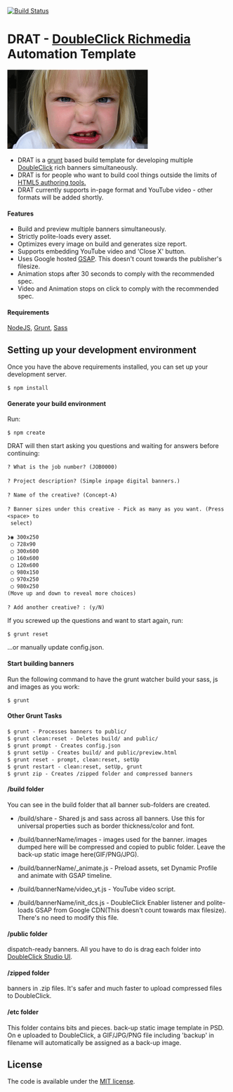[![Build Status](https://travis-ci.org/bastole/dc-richmedia-automation-template.svg?branch=master)](https://travis-ci.org/bastole/dc-richmedia-automation-template)

DRAT - [DoubleClick Richmedia](https://www.google.com/doubleclick/studio/) Automation Template
=======================

![DRAT](etc/drat.png)


* DRAT is a [grunt](http://gruntjs.com/) based build template for developing multiple [DoubleClick](https://www.google.com/doubleclick/studio/) rich banners simultaneously.
* DRAT is for people who want to build cool things outside the limits of [HTML5 authoring tools.](http://www.google.com/webdesigner/)
* DRAT currently supports in-page format and YouTube video - other formats will be added shortly.

#### Features

* Build and preview multiple banners simultaneously.
* Strictly polite-loads every asset.
* Optimizes every image on build and generates size report.
* Supports embedding YouTube video and 'Close X' button.
* Uses Google hosted [GSAP](http://greensock.com/gsap). This doesn't count towards the publisher's filesize.
* Animation stops after 30 seconds to comply with the recommended spec.
* Video and Animation stops on click to comply with the recommended spec.

#### Requirements

[NodeJS](https://nodejs.org/), [Grunt](http://gruntjs.com/), [Sass](http://sass-lang.com/install)

Setting up your development environment
---------------------------------------


Once you have the above requirements installed, you can set up your development server.

```
$ npm install

```


#### Generate your build environment

Run:

```
$ npm create

```

DRAT will then start asking you questions and waiting for answers before continuing:

```
? What is the job number? (JOB0000)

? Project description? (Simple inpage digital banners.)

? Name of the creative? (Concept-A)

? Banner sizes under this creative - Pick as many as you want. (Press <space> to
 select)

❯◉ 300x250
 ◯ 728x90
 ◯ 300x600
 ◯ 160x600
 ◯ 120x600
 ◯ 980x150
 ◯ 970x250
 ◯ 980x250
(Move up and down to reveal more choices)

? Add another creative? : (y/N)

```

If you screwed up the questions and want to start again, run:
```
$ grunt reset
```
...or manually update config.json.

#### Start building banners

Run the following command to have the grunt watcher build your sass, js and images as you work:

```
$ grunt
```

#### Other Grunt Tasks

```
$ grunt - Processes banners to public/
$ grunt clean:reset - Deletes build/ and public/
$ grunt prompt - Creates config.json
$ grunt setUp - Creates build/ and public/preview.html
$ grunt reset - prompt, clean:reset, setUp
$ grunt restart - clean:reset, setUp, grunt
$ grunt zip - Creates /zipped folder and compressed banners

```


#### /build folder

You can see in the build folder that all banner sub-folders are created.

* /build/share - Shared js and sass across all banners. Use this for universal properties such as border thickness/color and font.

* /build/bannerName/images - images used for the banner. images dumped here will be compressed and copied to public folder. Leave the back-up static image here(GIF/PNG/JPG).

* /build/bannerName/_animate.js - Preload assets, set Dynamic Profile and animate with GSAP timeline.

* /build/bannerName/video_yt.js - YouTube video script.

* /build/bannerName/init_dcs.js - DoubleClick Enabler listener and polite-loads GSAP from Google CDN(This doesn't count towards max filesize). There's no need to modify this file.

#### /public folder

dispatch-ready banners. All you have to do is drag each folder into [DoubleClick Studio UI](https://www.google.com/doubleclick/studio/).

#### /zipped folder

banners in .zip files. It's safer and much faster to upload compressed files to DoubleClick. 

#### /etc folder
This folder contains bits and pieces.
back-up static image template in PSD. On e uploaded to DoubleClick, a GIF/JPG/PNG file including 'backup' in filename will automatically be assigned as a back-up image.

License
---------------------------------------

The code is available under the [MIT license](LICENSE.md).
